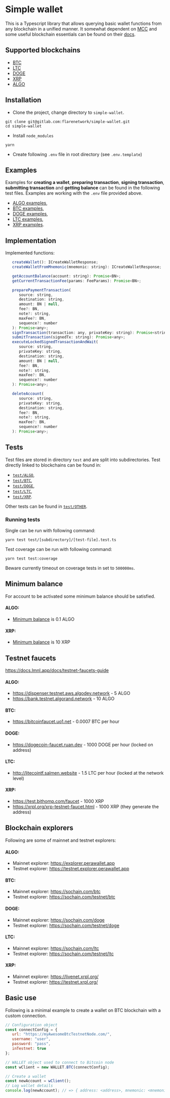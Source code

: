 # Simple wallet

This is a Typescript library that allows querying basic wallet functions from any blockchain in a unified manner. It somewhat dependent on [MCC](https://github.com/flare-foundation/multi-chain-client) and some useful blockchain essentials can be found on their [docs](https://github.com/flare-foundation/multi-chain-client/blob/main/docs/README.md).

## Supported blockchains

- [BTC](https://developer.bitcoin.org/index.html)
- [LTC](https://litecoin.org/)
- [DOGE](https://dogecoin.com/)
- [XRP](https://xrpl.org/docs.html)
- [ALGO](https://developer.algorand.org/docs/)

## Installation

- Clone the project, change directory to `simple-wallet`.

```
git clone git@gitlab.com:flarenetwork/simple-wallet.git
cd simple-wallet
```

- Install `node_modules`

```
yarn
```

- Create following `.env` file in root directory (see `.env.template`)

## Examples

Examples for **creating a wallet**, **preparing transaction**, **signing transaction**, **submitting transaction** and **getting balance** can be found in the following test files. Examples are working with the `.env` file provided above.


- [ALGO examples](./test/ALGO/wallet.test.ts),
- [BTC examples](./test/BTC/wallet.test.ts),
- [DOGE examples](./test/DOGE/wallet.test.ts),
- [LTC examples](./test/LTC/wallet.test.ts),
- [XRP examples](./test/XRP/wallet.test.ts).

## Implementation

Implemented functions:

```javascript
   createWallet(): ICreateWalletResponse;
   createWalletFromMnemonic(mnemonic: string): ICreateWalletResponse;

   getAccountBalance(account: string): Promise<BN>;
   getCurrentTransactionFee(params: FeeParams): Promise<BN>;

   preparePaymentTransaction(
      source: string,
      destination: string,
      amount: BN | null,
      fee?: BN,
      note?: string,
      maxFee?: BN,
      sequence?: number
   ): Promise<any>;
   signTransaction(transaction: any, privateKey: string): Promise<string>;
   submitTransaction(signedTx: string): Promise<any>;
   executeLockedSignedTransactionAndWait(
      source: string,
      privateKey: string,
      destination: string,
      amount: BN | null,
      fee?: BN,
      note?: string,
      maxFee?: BN,
      sequence?: number
   ): Promise<any>;

   deleteAccount(
      source: string,
      privateKey: string,
      destination: string,
      fee?: BN,
      note?: string,
      maxFee?: BN,
      sequence?: number
   ): Promise<any>;
```

## Tests

Test files are stored in directory `test` and are split into subdirectories. Test directly linked to blockchains can be found in:

- [`test/ALGO`](./test/ALGO),
- [`test/BTC`](./test/BTC),
- [`test/DOGE`](./test/DOGE),
- [`test/LTC`](./test/LTC),
- [`test/XRP`](./test/XRP).

Other tests can be found in [`test/OTHER`](./test/OTHER).

### Running tests

Single can be run with following command:

```
yarn test test/[subdirectory]/[test-file].test.ts
```

Test coverage can be run with following command:

```
yarn test test:coverage
```
Beware currently timeout on coverage tests in set to ```500000ms```.

## Minimum balance

For account to be activated some minimum balance should be satisfied.

#### ALGO:
- [Minimum balance](https://developer.algorand.org/docs/get-details/accounts/#minimum-balance) is 0.1 ALGO


#### XRP:
- [Minimum balance](https://xrpl.org/accounts.html) is 10 XRP

## Testnet faucets

https://docs.lmnl.app/docs/testnet-faucets-guide

#### ALGO:
- https://dispenser.testnet.aws.algodev.network - 5 ALGO
- https://bank.testnet.algorand.network - 10 ALGO

#### BTC:
- https://bitcoinfaucet.uo1.net - 0.0007 BTC per hour

#### DOGE:
- https://dogecoin-faucet.ruan.dev - 1000 DOGE per hour (locked on address)

#### LTC:
- http://litecointf.salmen.website - 1.5 LTC per hour (locked at the network level)

#### XRP:
- https://test.bithomp.com/faucet - 1000 XRP
- https://xrpl.org/xrp-testnet-faucet.html - 1000 XRP (they generate the address)

## Blockchain explorers
Following are some of mainnet and testnet explorers:

#### ALGO:
- Mainnet explorer: https://explorer.perawallet.app
- Testnet explorer: https://testnet.explorer.perawallet.app

#### BTC:
- Mainnet explorer: https://sochain.com/btc
- Testnet explorer: https://sochain.com/testnet/btc

#### DOGE:
- Mainnet explorer: https://sochain.com/doge
- Testnet explorer: https://sochain.com/testnet/doge

#### LTC:
- Mainnet explorer: https://sochain.com/ltc
- Testnet explorer: https://sochain.com/testnet/ltc

#### XRP:
- Mainnet explorer: https://livenet.xrpl.org/
- Testnet explorer: https://testnet.xrpl.org/

## Basic use

Following is a minimal example to create a wallet on BTC blockchain with a custom connection.

```javascript
// Configuration object
const connectConfig = {
   url: "https://myAwesomeBtcTestnetNode.com/",
   username: "user",
   password: "pass",
   inTestnet: true
};

// WALLET object used to connect to Bitcoin node
const wClient = new WALLET.BTC(connectConfig);

// Create a wallet
const newAccount = wClient();
// Log wallet details
console.log(newAccount); // => { address: <address>, mnemonic: <mnemonic>, privateKey: <privateKey>, publicKey: <publicKey> }
```

